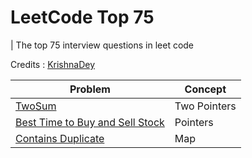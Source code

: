 # LeetCode Top 75

| The top 75 interview questions in leet code

Credits : [KrishnaDey](https://leetcode.com/discuss/general-discussion/460599/blind-75-leetcode-questions)

| Problem                                                                                           | Concept      |
| ------------------------------------------------------------------------------------------------- | ------------ |
| [TwoSum](https://leetcode.com/problems/two-sum/)                                                  | Two Pointers |
| [Best Time to Buy and Sell Stock](https://leetcode.com/problems/best-time-to-buy-and-sell-stock/) | Pointers     |
| [Contains Duplicate](https://leetcode.com/problems/contains-duplicate/)                           | Map          |
